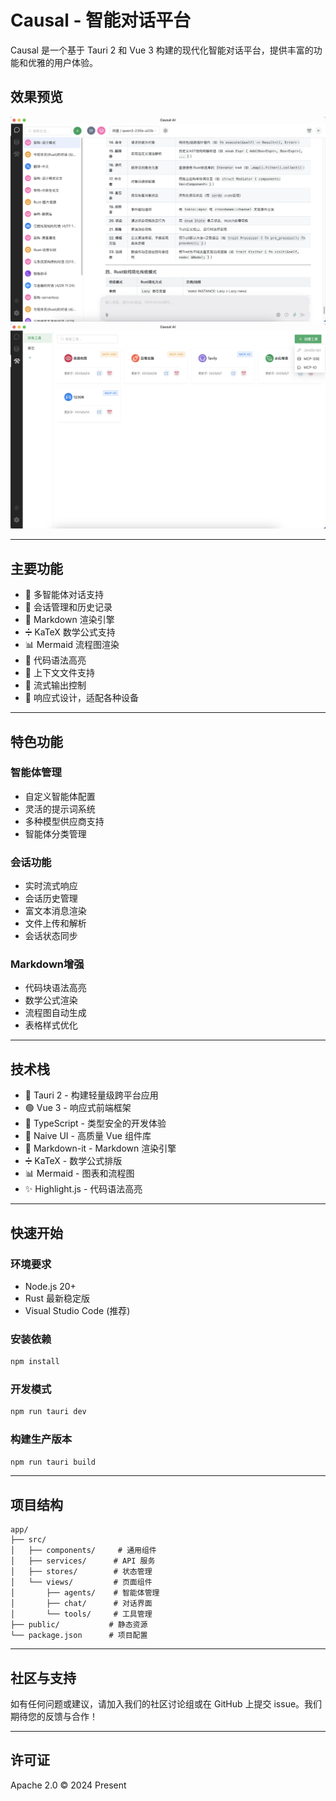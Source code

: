 # Causal - 智能对话平台

Causal 是一个基于 Tauri 2 和 Vue 3 构建的现代化智能对话平台，提供丰富的功能和优雅的用户体验。

## 效果预览

![应用预览](/app/public/app.jpg)
![应用预览](/app/public/tool.jpg)

---

## 主要功能

- 🤖 多智能体对话支持
- 💬 会话管理和历史记录
- 📝 Markdown 渲染引擎
- ➗ KaTeX 数学公式支持
- 📊 Mermaid 流程图渲染
- 🌈 代码语法高亮
- 📎 上下文文件支持
- 🔄 流式输出控制
- 🎨 响应式设计，适配各种设备

---

## 特色功能

### 智能体管理
- 自定义智能体配置
- 灵活的提示词系统
- 多种模型供应商支持
- 智能体分类管理

### 会话功能
- 实时流式响应
- 会话历史管理
- 富文本消息渲染
- 文件上传和解析
- 会话状态同步

### Markdown增强
- 代码块语法高亮
- 数学公式渲染
- 流程图自动生成
- 表格样式优化

---

## 技术栈

- 🦀 Tauri 2 - 构建轻量级跨平台应用
- 🟢 Vue 3 - 响应式前端框架
- 🔷 TypeScript - 类型安全的开发体验
- 🎯 Naive UI - 高质量 Vue 组件库
- 📝 Markdown-it - Markdown 渲染引擎
- ➗ KaTeX - 数学公式排版
- 📊 Mermaid - 图表和流程图
- ✨ Highlight.js - 代码语法高亮

---

## 快速开始

### 环境要求

- Node.js 20+
- Rust 最新稳定版
- Visual Studio Code (推荐)

### 安装依赖

```bash
npm install
```

### 开发模式

```bash
npm run tauri dev
```

### 构建生产版本

```bash
npm run tauri build
```

---

## 项目结构

```
app/
├── src/
│   ├── components/     # 通用组件
│   ├── services/      # API 服务
│   ├── stores/        # 状态管理
│   └── views/         # 页面组件
│       ├── agents/    # 智能体管理
│       ├── chat/      # 对话界面
│       └── tools/     # 工具管理
├── public/           # 静态资源
└── package.json      # 项目配置
```

---

## 社区与支持

如有任何问题或建议，请加入我们的社区讨论组或在 GitHub 上提交 issue。我们期待您的反馈与合作！

---

## 许可证

Apache 2.0 © 2024 Present